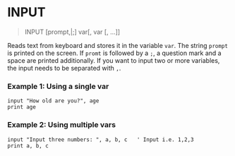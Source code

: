 # INPUT

> INPUT [prompt,|;] var[, var [, ...]]

Reads text from keyboard and stores it in the variable `var`. The string `prompt` is printed on the screen. If `promt` is followed by a `;`, a question mark and a space are printed additionally. If you want to input two or more variables, the input needs to be separated with `,`.

### Example 1: Using a single var

```smallbasic
input "How old are you?", age
print age
```

### Example 2: Using multiple vars

```smallbasic
input "Input three numbers: ", a, b, c   ' Input i.e. 1,2,3
print a, b, c
```



